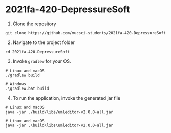 # 2021fa-420-DepressureSoft

1. Clone the repository

```
git clone https://github.com/mucsci-students/2021fa-420-DepressureSoft
```

2. Navigate to the project folder

```
cd 2021fa-420-DepressureSoft
```

3. Invoke `gradlew` for your OS.

```
# Linux and macOS
./gradlew build

# Windows
.\gradlew.bat build
```

4. To run the application, invoke the generated jar file

```
# Linux and macOS
java -jar ./build/libs/umleditor-v2.0.0-all.jar

# Linux and macOS
java -jar .\build\libs\umleditor-v2.0.0-all.jar
```
